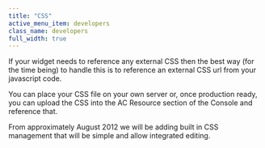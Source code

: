 ```yaml
---
title: "CSS"
active_menu_item: developers
class_name: developers
full_width: true
---
```



If your widget needs to reference any external CSS then the best way (for the time being) to handle this is to reference an external CSS url from your javascript code.

You can place your CSS file on your own server or, once production ready, you can upload the CSS into the AC Resource section of the Console and reference that.

From approximately August 2012 we will be adding built in CSS management that will be simple and allow integrated editing.

